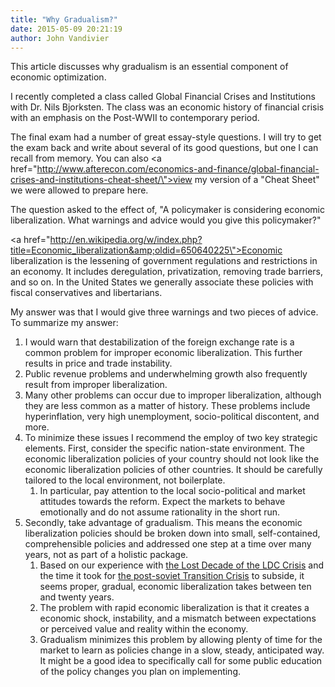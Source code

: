 ```yaml
---
title: "Why Gradualism?"
date: 2015-05-09 20:21:19
author: John Vandivier
---
```




This article discusses why gradualism is an essential component of economic optimization.

I recently completed a class called Global Financial Crises and Institutions with Dr. Nils Bjorksten. The class was an economic history of financial crisis with an emphasis on the Post-WWII to contemporary period.

The final exam had a number of great essay-style questions. I will try to get the exam back and write about several of its good questions, but one I can recall from memory. You can also <a href=\"http://www.afterecon.com/economics-and-finance/global-financial-crises-and-institutions-cheat-sheet/\">view my version of a \"Cheat Sheet\" we were allowed to prepare here</a>.

The question asked to the effect of, \"A policymaker is considering economic liberalization. What warnings and advice would you give this policymaker?\"

<a href=\"http://en.wikipedia.org/w/index.php?title=Economic_liberalization&amp;oldid=650640225\">Economic liberalization</a> is the lessening of government regulations and restrictions in an economy. It includes deregulation, privatization, removing trade barriers, and so on. In the United States we generally associate these policies with fiscal conservatives and libertarians.

My answer was that I would give three warnings and two pieces of advice. To summarize my answer:
<ol>
	<li>I would warn that destabilization of the foreign exchange rate is a common problem for improper economic liberalization. This further results in price and trade instability.</li>
	<li>Public revenue problems and underwhelming growth also frequently result from improper liberalization.</li>
	<li>Many other problems can occur due to improper liberalization, although they are less common as a matter of history. These problems include hyperinflation, very high unemployment, socio-political discontent, and more.</li>
	<li>To minimize these issues I recommend the employ of two key strategic elements. First, consider the specific nation-state environment. The economic liberalization policies of your country should not look like the economic liberalization policies of other countries. It should be carefully tailored to the local environment, not boilerplate.
<ol>
	<li>In particular, pay attention to the local socio-political and market attitudes towards the reform. Expect the markets to behave emotionally and do not assume rationality in the short run.</li>
</ol>
</li>
	<li>Secondly, take advantage of gradualism. This means the economic liberalization policies should be broken down into small, self-contained, comprehensible policies and addressed one step at a time over many years, not as part of a holistic package.
<ol>
	<li>Based on our experience with <a href=\"http://en.wikipedia.org/wiki/La_D%C3%A9cada_Perdida\">the Lost Decade of the LDC Crisis</a> and the time it took for <a href=\"http://www.jstor.org/discover/10.2307/4226697?uid=3739936&amp;uid=2129&amp;uid=2&amp;uid=70&amp;uid=4&amp;uid=3739256&amp;sid=21106765084533\">the post-soviet Transition Crisis</a> to subside, it seems proper, gradual, economic liberalization takes between ten and twenty years.</li>
	<li>The problem with rapid economic liberalization is that it creates a economic shock, instability, and a mismatch between expectations or perceived value and reality within the economy.</li>
	<li>Gradualism minimizes this problem by allowing plenty of time for the market to learn as policies change in a slow, steady, anticipated way. It might be a good idea to specifically call for some public education of the policy changes you plan on implementing.</li>
</ol>
</li>
</ol>